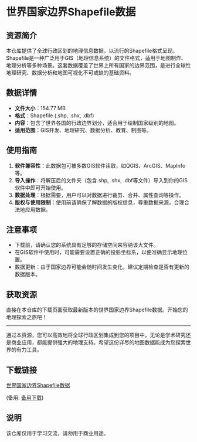 # 世界国家边界Shapefile数据

## 资源简介

本仓库提供了全球行政区划的地理信息数据，以流行的Shapefile格式呈现。 Shapefile是一种广泛用于GIS（地理信息系统）的文件格式，适用于地图制作、地理分析等多种场景。这套数据覆盖了世界上所有国家的边界范围，是进行全球性地理研究、数据分析和地图可视化不可或缺的基础资料。

## 数据详情

- **文件大小**：154.77 MB
- **格式**：Shapefile (.shp, .shx, .dbf)
- **内容**：包含了世界各国的行政边界划分，适合用于绘制国家级别的地图。
- **适用范围**：GIS开发、地理研究、数据分析、教育、制图等。

## 使用指南

1. **软件兼容性**：此数据包可被多数GIS软件读取，如QGIS、ArcGIS、MapInfo等。
2. **导入操作**：将解压后的文件夹（包含.shp, .shx, .dbf等文件）导入到你的GIS软件中即可开始使用。
3. **数据处理**：根据需要，用户可以对数据进行裁剪、合并、属性查询等操作。
4. **版权与使用限制**：使用前请确保了解数据的版权信息，尊重数据来源，合理合法地应用数据。

## 注意事项

- 下载前，请确认您的系统具有足够的存储空间来容纳该大文件。
- 在GIS软件中使用时，可能需要设置正确的投影坐标系，以便准确显示地理位置。
- 数据更新：由于国家边界可能会随时间发生变化，建议定期检查是否有更新的数据版本。

## 获取资源

直接在本仓库的下载页面获取最新版本的世界国家边界Shapefile数据。开始您的地理探索之旅吧！

---

通过本资源，您可以高效地将全球行政区划集成到您的项目中，无论是学术研究还是商业应用，都能提供强大的地理支持。希望这份详尽的地图数据能成为您探索世界的有力工具。

## 下载链接
[世界国家边界Shapefile数据](https://pan.quark.cn/s/d29abd8c4909) 

(备用: [备用下载](https://pan.baidu.com/s/13hLXPAGxl1GK8OPf3AhuJw?pwd=1234))

## 说明

该仓库仅用于学习交流，请勿用于商业用途。
